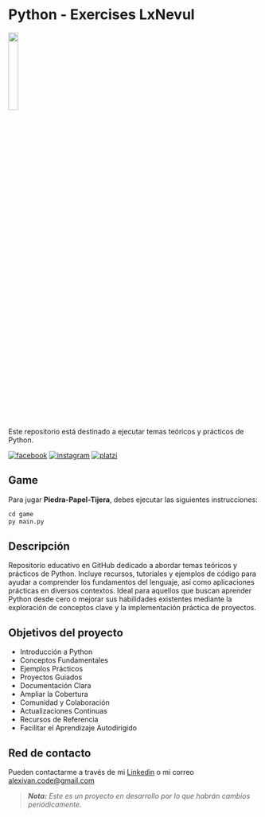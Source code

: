 # Python - Exercises LxNevul

![]()<img src="https://i.imgur.com/INy97aR.jpg" width="20%">

Este repositorio está destinado a ejecutar temas teóricos y prácticos de Python.

[![facebook](https://img.shields.io/badge/Facebook-lxnevul-%233E73B5?style=plastic&logo=facebook&labelColor=%23505E6E)][netsocial_1]
[![instagram](https://img.shields.io/badge/Instagram-lxnevul-%23F57A16?style=plastic&logo=instagram&labelColor=%23505E6E)][netsocial_2]
[![platzi](https://img.shields.io/badge/Platzi-lxnevul-%2313D644?style=plastic&logo=platzi&labelColor=%23505E6E)][netsocial_3]

## Game

Para jugar <strong>Piedra-Papel-Tijera</strong>, debes ejecutar las siguientes instrucciones:

```python
cd game
py main.py
```

## Descripción

Repositorio educativo en GitHub dedicado a abordar temas teóricos y prácticos de Python. Incluye recursos, tutoriales y ejemplos de código para ayudar a comprender los fundamentos del lenguaje, así como aplicaciones prácticas en diversos contextos. Ideal para aquellos que buscan aprender Python desde cero o mejorar sus habilidades existentes mediante la exploración de conceptos clave y la implementación práctica de proyectos.

## Objetivos del proyecto

- Introducción a Python
- Conceptos Fundamentales
- Ejemplos Prácticos
- Proyectos Guiados
- Documentación Clara
- Ampliar la Cobertura
- Comunidad y Colaboración
- Actualizaciones Continuas
- Recursos de Referencia
- Facilitar el Aprendizaje Autodirigido

## Red de contacto

Pueden contactarme a través de mi [Linkedin] o mi correo alexivan.code@gmail.com

> ***Nota:** Este es un proyecto en desarrollo por lo que habrán cambios periódicamente.*

[netsocial_1]: https://www.facebook.com/lxnevul "Facebook"
[netsocial_2]: https://www.instagram.com/lxnevul "Instagram"
[netsocial_3]: https://platzi.com/p/lxnevul "Platzi"
[Linkedin]: https://www.linkedin.com/in/alexivan-code "Linkedin"
